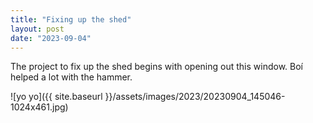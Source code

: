 ```yaml
---
title: "Fixing up the shed"
layout: post
date: "2023-09-04"
---
```


The project to fix up the shed begins with opening out this window. Boí helped a lot with the hammer.

![yo yo]({{ site.baseurl }}/assets/images/2023/20230904_145046-1024x461.jpg)

